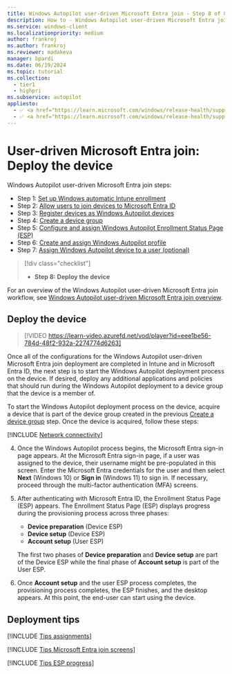 ```yaml
---
title: Windows Autopilot user-driven Microsoft Entra join - Step 8 of 8 - Deploy the device
description: How to - Windows Autopilot user-driven Microsoft Entra join - Step 8 of 8 - Deploy the device.
ms.service: windows-client
ms.localizationpriority: medium
author: frankroj
ms.author: frankroj
ms.reviewer: madakeva
manager: bpardi
ms.date: 06/19/2024
ms.topic: tutorial
ms.collection:
  - tier1
  - highpri
ms.subservice: autopilot
appliesto:
  - ✅ <a href="https://learn.microsoft.com/windows/release-health/supported-versions-windows-client" target="_blank">Windows 11</a>
  - ✅ <a href="https://learn.microsoft.com/windows/release-health/supported-versions-windows-client" target="_blank">Windows 10</a>
---
```


# User-driven Microsoft Entra join: Deploy the device

Windows Autopilot user-driven Microsoft Entra join steps:

- Step 1: [Set up Windows automatic Intune enrollment](azure-ad-join-automatic-enrollment.md)
- Step 2: [Allow users to join devices to Microsoft Entra ID](azure-ad-join-allow-users-to-join.md)
- Step 3: [Register devices as Windows Autopilot devices](azure-ad-join-register-device.md)
- Step 4: [Create a device group](azure-ad-join-device-group.md)
- Step 5: [Configure and assign Windows Autopilot Enrollment Status Page (ESP)](azure-ad-join-esp.md)
- Step 6: [Create and assign Windows Autopilot profile](azure-ad-join-autopilot-profile.md)
- Step 7: [Assign Windows Autopilot device to a user (optional)](azure-ad-join-assign-device-to-user.md)

> [!div class="checklist"]
>
> - **Step 8: Deploy the device**

For an overview of the Windows Autopilot user-driven Microsoft Entra join workflow, see [Windows Autopilot user-driven Microsoft Entra join overview](azure-ad-join-workflow.md#workflow).

## Deploy the device

> [!VIDEO https://learn-video.azurefd.net/vod/player?id=eee1be56-784d-48f2-932a-2274774d6263]

Once all of the configurations for the Windows Autopilot user-driven Microsoft Entra join deployment are completed in Intune and in Microsoft Entra ID, the next step is to start the Windows Autopilot deployment process on the device. If desired, deploy any additional applications and policies that should run during the Windows Autopilot deployment to a device group that the device is a member of.

To start the Windows Autopilot deployment process on the device, acquire a device that is part of the device group created in the previous [Create a device group](azure-ad-join-device-group.md) step. Once the device is acquired, follow these steps:

[!INCLUDE [Network connectivity](../includes/network-connectivity.md)]

4. Once the Windows Autopilot process begins, the Microsoft Entra sign-in page appears. At the Microsoft Entra sign-in page, if a user was assigned to the device, their username might be pre-populated in this screen. Enter the Microsoft Entra credentials for the user and then select **Next** (Windows 10) or **Sign in** (Windows 11) to sign in. If necessary, proceed through the multi-factor authentication (MFA) screens.

5. After authenticating with Microsoft Entra ID, the Enrollment Status Page (ESP) appears. The Enrollment Status Page (ESP) displays progress during the provisioning process across three phases:

   - **Device preparation** (Device ESP)
   - **Device setup** (Device ESP)
   - **Account setup** (User ESP)

    The first two phases of **Device preparation** and **Device setup** are part of the Device ESP while the final phase of **Account setup** is part of the User ESP.

6. Once **Account setup** and the user ESP process completes, the provisioning process completes, the ESP finishes, and the desktop appears. At this point, the end-user can start using the device.

## Deployment tips

[!INCLUDE [Tips assignments](../includes/tips-assignments.md)]

[!INCLUDE [Tips Microsoft Entra join screens](../includes/tips-aadj-screens.md)]

[!INCLUDE [Tips ESP progress](../includes/tips-esp-progress.md)]
